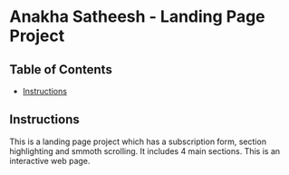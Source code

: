 # Anakha Satheesh - Landing Page Project

## Table of Contents

* [Instructions](#instructions)

## Instructions

This is a landing page project which has a subscription form, section highlighting and smmoth scrolling.
It includes 4 main sections.
This is an interactive web page.
